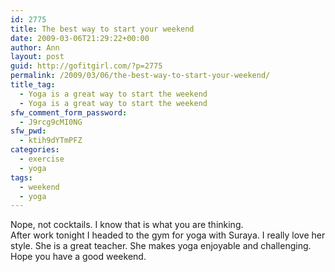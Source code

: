 ```yaml
---
id: 2775
title: The best way to start your weekend
date: 2009-03-06T21:29:22+00:00
author: Ann
layout: post
guid: http://gofitgirl.com/?p=2775
permalink: /2009/03/06/the-best-way-to-start-your-weekend/
title_tag:
  - Yoga is a great way to start the weekend
  - Yoga is a great way to start the weekend
sfw_comment_form_password:
  - J9rcg9cMI0NG
sfw_pwd:
  - ktih9dYTmPFZ
categories:
  - exercise
  - yoga
tags:
  - weekend
  - yoga
---
```

Nope, not cocktails. I know that is what you are thinking.  
After work tonight I headed to the gym for yoga with Suraya. I really love her style. She is a great teacher. She makes yoga enjoyable and challenging.  
Hope you have a good weekend.